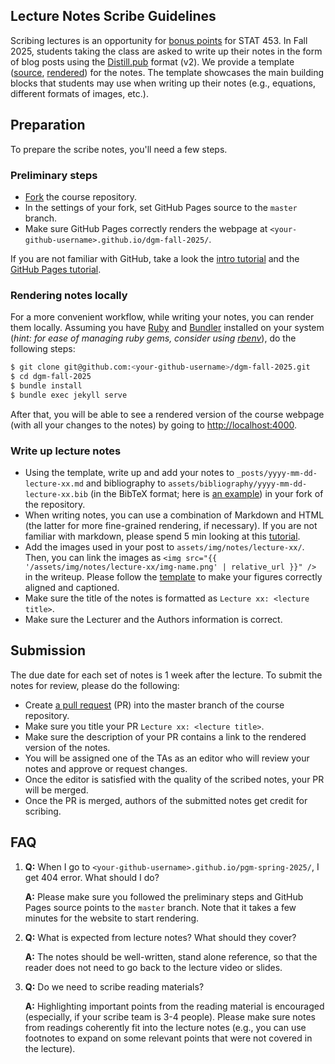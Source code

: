 ## Lecture Notes Scribe Guidelines

Scribing lectures is an opportunity for [bonus points](https://adaptinfer.or/dgm-fall-2025/logistics/#grading) for STAT 453.
In Fall 2025, students taking the class are asked to write up their notes in the form of blog posts using the [Distill.pub](https://distill.pub/) format (v2).
We provide a template ([source](https://github.com/adaptinfer/dgm-fall-2025/blob/master/_posts/2019-01-09-lecture-notes-template.md), [rendered](https://adaptinfer.org/dgm-fall-2025/notes/lecture-notes-template/)) for the notes.
The template showcases the main building blocks that students may use when writing up their notes (e.g., equations, different formats of images, etc.).

## Preparation

To prepare the scribe notes, you'll need a few steps.

### Preliminary steps

- [Fork](https://help.github.com/articles/fork-a-repo/) the course repository.
- In the settings of your fork, set GitHub Pages source to the `master` branch.
- Make sure GitHub Pages correctly renders the webpage at `<your-github-username>.github.io/dgm-fall-2025/`.

If you are not familiar with GitHub, take a look the [intro tutorial](https://guides.github.com/activities/hello-world/) and the [GitHub Pages tutorial](https://guides.github.com/features/pages/).

### Rendering notes locally

For a more convenient workflow, while writing your notes, you can render them locally.
Assuming you have [Ruby](https://www.ruby-lang.org/en/downloads/) and [Bundler](https://bundler.io/) installed on your system (_hint: for ease of managing ruby gems, consider using [rbenv](https://github.com/rbenv/rbenv)_), do the following steps:

```bash
$ git clone git@github.com:<your-github-username>/dgm-fall-2025.git
$ cd dgm-fall-2025
$ bundle install
$ bundle exec jekyll serve
```

After that, you will be able to see a rendered version of the course webpage (with all your changes to the notes) by going to [http://localhost:4000](http://localhost:4000/).

### Write up lecture notes

- Using the template, write up and add your notes to `_posts/yyyy-mm-dd-lecture-xx.md` and bibliography to `assets/bibliography/yyyy-mm-dd-lecture-xx.bib` (in the BibTeX format; here is [an example](https://github.com/adaptinfer/dgm-fall-2025/blob/master/assets/bibliography/2019-01-09-lecture-notes-template.bib)) in your fork of the repository.
- When writing notes, you can use a combination of Markdown and HTML (the latter for more fine-grained rendering, if necessary).
  If you are not familiar with markdown, please spend 5 min looking at this [tutorial](https://commonmark.org/help/tutorial/index.html).
- Add the images used in your post to `assets/img/notes/lecture-xx/`.
  Then, you can link the images as `<img src="{{ '/assets/img/notes/lecture-xx/img-name.png' | relative_url }}" />` in the writeup.
  Please follow the [template](https://adaptinfer.org/dgm-fall-2025/notes/lecture-notes-template/#figures) to make your figures correctly aligned and captioned.
- Make sure the title of the notes is formatted as `Lecture xx: <lecture title>`.
- Make sure the Lecturer and the Authors information is correct.

## Submission

The due date for each set of notes is 1 week after the lecture.
To submit the notes for review, please do the following:

- Create [a pull request](https://help.github.com/articles/about-pull-requests/) (PR) into the master branch of the course repository.
- Make sure you title your PR `Lecture xx: <lecture title>`.
- Make sure the description of your PR contains a link to the rendered version of the notes.
- You will be assigned one of the TAs as an editor who will review your notes and approve or request changes.
- Once the editor is satisfied with the quality of the scribed notes, your PR will be merged.
- Once the PR is merged, authors of the submitted notes get credit for scribing.

## FAQ

1. **Q:** When I go to `<your-github-username>.github.io/pgm-spring-2025/`, I get 404 error. What should I do?

   **A:** Please make sure you followed the preliminary steps and GitHub Pages source points to the `master` branch.
   Note that it takes a few minutes for the website to start rendering.

2. **Q:** What is expected from lecture notes? What should they cover?

   **A:** The notes should be well-written, stand alone reference, so that the reader does not need to go back to the lecture video or slides.

3. **Q:** Do we need to scribe reading materials?

   **A:** Highlighting important points from the reading material is encouraged (especially, if your scribe team is 3-4 people). Please make sure notes from readings coherently fit into the lecture notes (e.g., you can use footnotes to expand on some relevant points that were not covered in the lecture).
